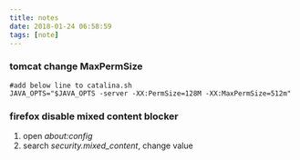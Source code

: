 ```yaml
---
title: notes
date: 2018-01-24 06:58:59
tags: [note]
---
```


### tomcat change MaxPermSize
```
#add below line to catalina.sh
JAVA_OPTS="$JAVA_OPTS -server -XX:PermSize=128M -XX:MaxPermSize=512m"
```

### firefox disable mixed content blocker
1. open *about:config*
1. search *security.mixed_content*, change value
